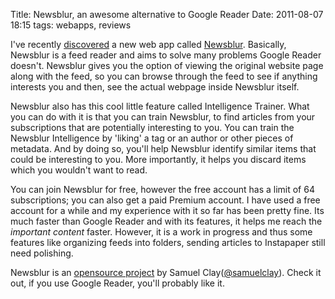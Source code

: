 Title: Newsblur, an awesome alternative to Google Reader
Date: 2011-08-07 18:15
tags: webapps, reviews

I've recently [discovered][1] a new web app called [Newsblur][newsblur]. Basically, Newsblur is a feed reader and aims to solve many problems Google Reader doesn't. Newsblur gives you the option of viewing the original website page along with the feed, so you can browse through the feed to see if anything interests you and then, see the actual webpage inside Newsblur itself. 

Newsblur also has this cool little feature called Intelligence Trainer. What you can do with it is that you can train Newsblur, to find articles from your subscriptions that are potentially interesting to you.  You can train the Newsblur Intelligence by 'liking' a tag or an author or other pieces of metadata. And by doing so, you'll help Newsblur identify similar items that could be interesting to you. More importantly, it helps you discard items which you wouldn't want to read.

You can join Newsblur for free, however the free account has a limit of 64 subscriptions; you can also get a paid Premium account. I have used a free account for a while and my experience with it so far has been pretty fine. Its much faster than Google Reader and with its features, it helps me reach the *important content* faster. However, it is a work in progress and thus some features like organizing feeds into folders, sending articles to Instapaper still need polishing.

Newsblur is an [opensource project][2] by Samuel Clay([@samuelclay][3]). Check it out, if you use Google Reader, you'll probably like it. 

[1]: http://news.ycombinator.com/item?id=2805152
[newsblur]: http://newsblur.com
[2]: http://github.com/samuelclay/NewsBlur/
[3]: http://twitter.com/samuelclay
